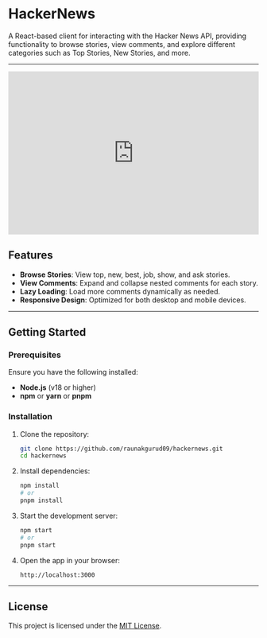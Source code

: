 # HackerNews

A React-based client for interacting with the Hacker News API, providing functionality to browse stories, view comments, and explore different categories such as Top Stories, New Stories, and more.

---

<div style="position: relative; padding-bottom: 65.03918022905366%; height: 0;"><iframe src="https://www.loom.com/embed/baadad4f8e0840e38f2f287aac3aefbd?sid=65b3a1e1-6b31-4c4c-93f8-c7834569c90d" frameborder="0" webkitallowfullscreen mozallowfullscreen allowfullscreen style="position: absolute; top: 0; left: 0; width: 100%; height: 100%;"></iframe></div>

## Features

- **Browse Stories**: View top, new, best, job, show, and ask stories.
- **View Comments**: Expand and collapse nested comments for each story.
- **Lazy Loading**: Load more comments dynamically as needed.
- **Responsive Design**: Optimized for both desktop and mobile devices.

---

## Getting Started

### Prerequisites

Ensure you have the following installed:

- **Node.js** (v18 or higher)
- **npm** or **yarn** or **pnpm**

### Installation

1. Clone the repository:

   ```bash
   git clone https://github.com/raunakgurud09/hackernews.git
   cd hackernews
   ```

2. Install dependencies:

   ```bash
   npm install
   # or
   pnpm install
   ```

3. Start the development server:

   ```bash
   npm start
   # or
   pnpm start
   ```

4. Open the app in your browser:

   ```
   http://localhost:3000
   ```

---

## License

This project is licensed under the [MIT License](LICENSE).
